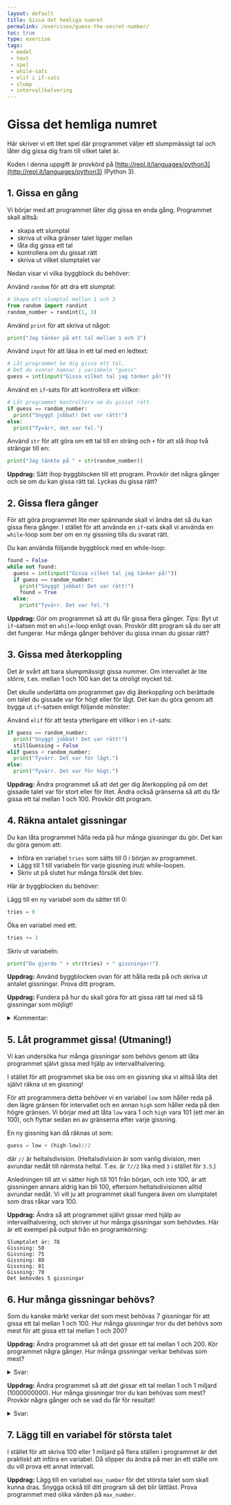 ```yaml
---
layout: default
title: Gissa det hemliga numret
permalink: /exercises/guess-the-secret-number/
toc: true
type: exercise
tags:
 - medel
 - text
 - spel
 - while-sats
 - elif i if-sats
 - slump
 - intervallhalvering
---
```

# Gissa det hemliga numret

<!--**Note:** This exercise is also available [in english](README_EN.md).-->

Här skriver vi ett litet spel där programmet väljer ett slumpmässigt tal och låter dig gissa dig fram till vilket talet är.

Koden i denna uppgift är provkörd på [http://repl.it/languages/python3](http://repl.it/languages/python3) (Python 3).

## 1. Gissa en gång

Vi börjar med att programmet låter dig gissa en enda gång. Programmet skall alltså:

 * skapa ett slumptal
 * skriva ut vilka gränser talet ligger mellan
 * låta dig gissa ett tal
 * kontrollera om du gissat rätt
 * skriva ut vilket slumptalet var

Nedan visar vi vilka byggblock du behöver:

Använd `random` för att dra ett slumptal:
```python
# Skapa ett slumptal mellan 1 och 3
from random import randint
random_number = randint(1, 3)
```

Använd `print` för att skriva ut något:
```python
print("Jag tänker på ett tal mellan 1 och 3")
```

Använd `input` för att läsa in ett tal med en ledtext:
```python
# Låt programmet be dig gissa ett tal.
# Det du svarar hamnar i variabeln "guess"
guess = int(input("Gissa vilket tal jag tänker på!"))
```

Använd en `if`-sats för att kontrollera ett villkor:
```python
# Låt programmet kontrollera om du gissat rätt.
if guess == random_number:
  print("Snyggt jobbat! Det var rätt!")
else:
  print("Tyvärr, det var fel.")
```

Använd `str` för att göra om ett tal till en sträng och `+` för att slå ihop två strängar till en:
```python
print("Jag tänkte på " + str(random_number))
```


**Uppdrag:** Sätt ihop byggblocken till ett program. Provkör det några gånger och se om du kan gissa rätt tal. Lyckas du gissa rätt?

## 2. Gissa flera gånger

För att göra programmet lite mer spännande skall vi ändra det så du kan gissa flera gånger. I stället för att använda en `if`-sats skall vi använda en `while`-loop som ber om en ny gissning tills du svarat rätt.

Du kan använda följande byggblock med en while-loop:

```python
found = False
while not found:
  guess = int(input("Gissa vilket tal jag tänker på!"))
  if guess == random_number:
    print("Snyggt jobbat! Det var rätt!")
    found = True
  else:
    print("Tyvärr. Det var fel.")
```

**Uppdrag:** Gör om programmet så att du får gissa flera gånger. *Tips:* Byt ut `if`-satsen mot en `while`-loop enligt ovan. Provkör ditt program så du ser att det fungerar. Hur många gånger behöver du gissa innan du gissar rätt?

## 3. Gissa med återkoppling
Det är svårt att bara slumpmässigt gissa nummer. Om intervallet är lite större, t.ex. mellan 1 och 100 kan det ta otroligt mycket tid.

Det skulle underlätta om programmet gav dig återkoppling och berättade om talet du gissade var för högt eller för lågt. Det kan du göra genom att bygga ut `if`-satsen enligt följande mönster:

Använd `elif` för att testa ytterligare ett villkor i en `if`-sats:
```python
if guess == random_number:
  print("Snyggt jobbat! Det var rätt!")
  stillGuessing = False
elif guess < random_number:
  print("Tyvärr. Det var för lågt.")
else:
  print("Tyvärr. Det var för högt.")
```

**Uppdrag:** Ändra programmet så att det ger dig återkoppling på om det gissade talet var för stort eller för litet. Ändra också gränserna så att du får gissa ett tal mellan 1 och 100. Provkör ditt program.

## 4. Räkna antalet gissningar

Du kan låta programmet hålla reda på hur många gissningar du gör. Det kan du göra genom att:

 * Införa en variabel `tries` som sätts till 0 i början av programmet.
 * Lägg till 1 till variabeln för varje gissning inuti while-loopen.
 * Skriv ut på slutet hur många försök det blev.

Här är byggblocken du behöver:

Lägg till en ny variabel som du sätter till 0:
```python
tries = 0
```

Öka en variabel med ett:
```python
tries += 1
```

Skriv ut variabeln:
```python
print("Du gjorde " + str(tries) + " gissningar!")
```

**Uppdrag:** Använd byggblocken ovan för att hålla reda på och skriva ut antalet gissningar. Prova ditt program.

**Uppdrag:** Fundera på hur du skall göra för att gissa rätt tal med så få gissningar som möjligt!

<details>
<summary markdown="span">
Kommentar:
</summary>
<p>Den bästa strategin är att gissa i mitten hela tiden! Börja alltså med att gissa på 50. Om det var för litet gissar du sedan på 75 (mitten av intervallet 50-100). Om det var för stort gissar du på 62 (mitten av intervallet 50-75), och så vidare. Detta kallas <i>intervall-halvering</i>.
</p>
</details>

## 5. Låt programmet gissa! (Utmaning!)

Vi kan undersöka hur många gissningar som behövs genom att låta programmet självt gissa med hjälp av intervallhalvering.

I stället för att programmet ska be oss om en gissning ska vi alltså låta det självt räkna ut en gissning!

För att programmera detta behöver vi en variabel `low` som håller reda på den lägre gränsen för intervallet och en annan `high` som håller reda på den högre gränsen. Vi börjar med att låta `low` vara 1 och `high` vara 101 (ett mer än 100), och flyttar sedan en av gränserna efter varje gissning.

En ny gissning kan då räknas ut som:
```python
guess = low + (high-low)//2
```
där `//` är heltalsdivision. (Heltalsdivision är som vanlig division, men avrundar nedåt till närmsta heltal. T.ex. är `7//2` lika med `3` i stället för `3.5`.)

Anledningen till att vi sätter high till 101 från början, och inte 100, är att gissningen annars aldrig kan bli 100, eftersom heltalsdivisionen alltid avrundar nedåt. Vi vill ju att programmet skall fungera även om slumptalet som dras råkar vara 100.

**Uppdrag:** Ändra så att programmet självt gissar med hjälp av intervallhalvering, och skriver ut hur många gissningar som behövdes. Här är ett exempel på output från en programkörning:

```
Slumptalet är: 78
Gissning: 50
Gissning: 75
Gissning: 88
Gissning: 81
Gissning: 78
Det behövdes 5 gissningar
```

## 6. Hur många gissningar behövs?
Som du kanske märkt verkar det som mest behövas 7 gissningar för att gissa ett tal mellan 1 och 100. Hur många gissningar tror du det behövs som mest för att gissa ett tal mellan 1 och 200?

**Uppdrag:** Ändra programmet så att det gissar ett tal mellan 1 och 200. Kör programmet några gånger. Hur många gissningar verkar behövas som mest?

<details>
<summary markdown="span">
Svar:
</summary>
<p>Det behövs bara en till: max 8 gissningar behövs.
</p>
</details>

**Uppdrag:** Ändra programmet så att det gissar ett tal mellan 1 och 1 miljard (1000000000). Hur många gissningar tror du kan behövas som mest? Provkör några gånger och se vad du får för resultat!

<details>
<summary markdown="span">
Svar:
</summary>
<p>Det behövs max 30 gissningar.
</p>
</details>

## 7. Lägg till en variabel för största talet
I stället för att skriva 100 eller 1 miljard på flera ställen i programmet är det praktiskt att införa en variabel. Då slipper du ändra på mer än ett ställe om du vill prova ett annat intervall.

**Uppdrag:** Lägg till en variabel `max_number` för det största talet som skall kunna dras. Snygga också till ditt program så det blir lättläst. Prova programmet med olika värden på `max_number`.
